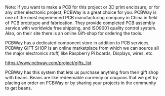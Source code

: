 Note:
If you want to make a PCB for this project or 3D print enclosure, or for any other electronic project, PCBWay is a great choice for you.
PCBWay is one of the most experienced PCB manufacturing company in China in field of PCB prototype and fabrication.
They provide completed PCB assembly service with worldwide free shipping, and ISO9001 quality control system. Also, on their site there is an online Gift-shop for ordering the tools.

PCBWay has a dedicated component store in addition to PCB services.
PCBWay GIFT SHOP is an online marketplace from which we can source all the major electronics stuff, like Raspberry Pi boards, Displays, wires, etc.

https://www.pcbway.com/project/gifts_list

PCBWay has this system that lets us purchase anything from their gift shop with beans.
Beans are like redeemable currency or coupons that we get by placing an order on PCBWay or by sharing your projects in the community to get beans.
